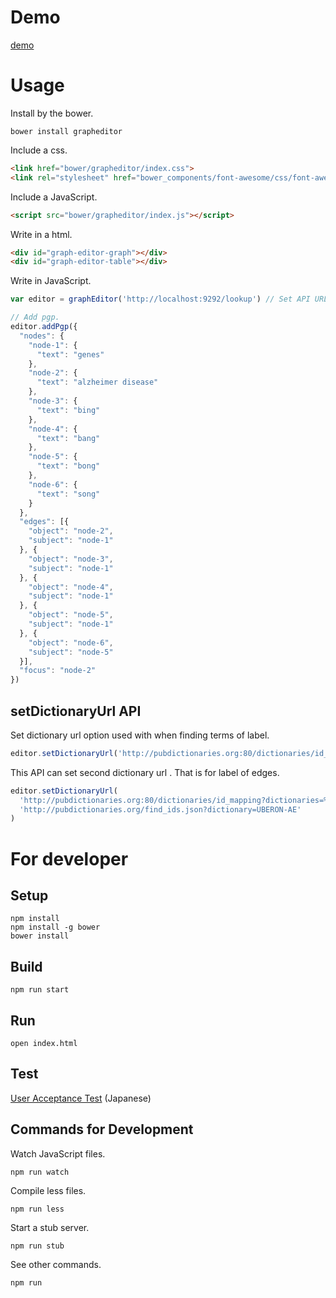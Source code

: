# Demo
[demo](http://lodqa.github.io/grapheditor)

# Usage

Install by the bower.

```
bower install grapheditor
```

Include a css.

```html
<link href="bower/grapheditor/index.css">
<link rel="stylesheet" href="bower_components/font-awesome/css/font-awesome.css">
```

Include a JavaScript.

```html
<script src="bower/grapheditor/index.js"></script>
```

Write in a html.

```html
<div id="graph-editor-graph"></div>
<div id="graph-editor-table"></div>
```

Write in JavaScript.

```js
var editor = graphEditor('http://localhost:9292/lookup') // Set API URL to find terms of labels.

// Add pgp.
editor.addPgp({
  "nodes": {
    "node-1": {
      "text": "genes"
    },
    "node-2": {
      "text": "alzheimer disease"
    },
    "node-3": {
      "text": "bing"
    },
    "node-4": {
      "text": "bang"
    },
    "node-5": {
      "text": "bong"
    },
    "node-6": {
      "text": "song"
    }
  },
  "edges": [{
    "object": "node-2",
    "subject": "node-1"
  }, {
    "object": "node-3",
    "subject": "node-1"
  }, {
    "object": "node-4",
    "subject": "node-1"
  }, {
    "object": "node-5",
    "subject": "node-1"
  }, {
    "object": "node-6",
    "subject": "node-5"
  }],
  "focus": "node-2"
})
```
## setDictionaryUrl API

Set dictionary url option used with when finding terms of label.

```js
editor.setDictionaryUrl('http://pubdictionaries.org:80/dictionaries/id_mapping?dictionaries=%5B%22qald-drugbank%22%2C%22qald-diseasome%22%2C%22qald-sider%22%5D&output_format=simple&threshold=0.5&top_n=0')
```

This API can set second dictionary url . That is for label of edges.

```js
editor.setDictionaryUrl(
  'http://pubdictionaries.org:80/dictionaries/id_mapping?dictionaries=%5B%22qald-drugbank%22%2C%22qald-diseasome%22%2C%22qald-sider%22%5D&output_format=simple&threshold=0.5&top_n=0',
  'http://pubdictionaries.org/find_ids.json?dictionary=UBERON-AE'
)
```

# For developer
## Setup

```
npm install
npm install -g bower
bower install
```

## Build
```
npm run start
```

## Run
```
open index.html
```

## Test
[User Acceptance Test](https://github.com/lodqa/grapheditor/wiki) (Japanese)

## Commands for Development
Watch JavaScript files.

```
npm run watch
```

Compile less files.

```
npm run less
```

Start a stub server.

```
npm run stub
```

See other commands.

```
npm run
```
